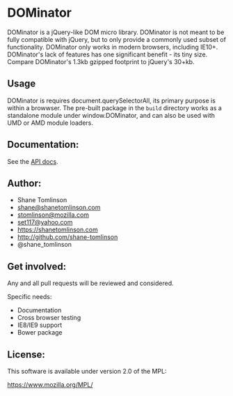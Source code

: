 # DOMinator

DOMinator is a jQuery-like DOM micro library. DOMinator is not meant to be fully compatible with jQuery, but to only provide a commonly used subset of functionality. DOMinator only works in modern browsers, including IE10+. DOMinator's lack of features has one significant benefit - its tiny size. Compare DOMinator's 1.3kb gzipped footprint to jQuery's 30+kb.

## Usage

DOMinator is requires document.querySelectorAll, its primary purpose is
within a browwser. The pre-built package in the `build` directory works
as a standalone module under window.DOMinator, and can also be used with
UMD or AMD module loaders.

## Documentation:
See the [API docs](https://github.com/shane-tomlinson/dominator/blob/master/docs/api.md).

## Author:
* Shane Tomlinson
* shane@shanetomlinson.com
* stomlinson@mozilla.com
* set117@yahoo.com
* https://shanetomlinson.com
* http://github.com/shane-tomlinson
* @shane_tomlinson

## Get involved:

Any and all pull requests will be reviewed and considered.

Specific needs:

* Documentation
* Cross browser testing
* IE8/IE9 support
* Bower package

## License:
This software is available under version 2.0 of the MPL:

  https://www.mozilla.org/MPL/





